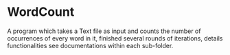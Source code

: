 # WordCount

A program which takes a Text file as input and counts the number of occurrences of every word in it, finished several rounds of iterations, details functionalities see documentations within each sub-folder. 
